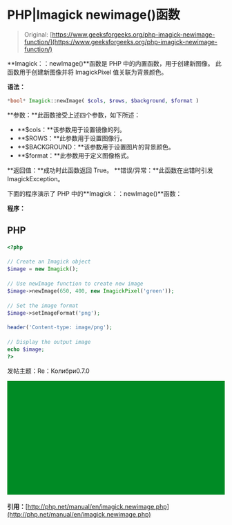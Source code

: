 # PHP|Imagick newimage()函数

> Original: [https://www.geeksforgeeks.org/php-imagick-newimage-function/](https://www.geeksforgeeks.org/php-imagick-newimage-function/)

**Imagick：：newImage()**函数是 PHP 中的内置函数，用于创建新图像。 此函数用于创建新图像并将 ImagickPixel 值关联为背景颜色。

**语法：**

```php
*bool* Imagick::newImage( $cols, $rows, $background, $format )
```

**参数：**此函数接受上述四个参数，如下所述：

*   **$cols：**该参数用于设置镜像的列。
*   **$ROWS：**此参数用于设置图像行。
*   **$BACKGROUND：**该参数用于设置图片的背景颜色。
*   **$format：**此参数用于定义图像格式。

**返回值：**成功时此函数返回 True。
**错误/异常：**此函数在出错时引发 ImagickException。

下面的程序演示了 PHP 中的**Imagick：：newImage()**函数：

**程序：**

## PHP

```php
<?php

// Create an Imagick object
$image = new Imagick();

// Use newImage function to create new image
$image->newImage(650, 400, new ImagickPixel('green'));

// Set the image format
$image->setImageFormat('png');

header('Content-type: image/png');

// Display the output image
echo $image;
?>
```

发帖主题：Re：Колибри0.7.0

![](img/a2e9d32ae541af7ed2f8b65158d7e455.png)

**引用：**[http://php.net/manual/en/imagick.newimage.php](http://php.net/manual/en/imagick.newimage.php)